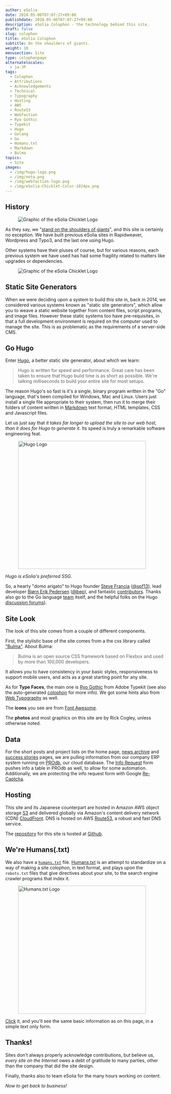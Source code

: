 ```yaml
---
author: eSolia
date: 2018-05-06T07:07:27+09:00
publishdate: 2018-05-06T07:07:27+09:00
description: eSolia Colophon - the technology behind this site.
draft: false
slug: colophon
title: eSolia Colophon
subtitle: On the shoulders of giants.
weight: 10
menusection: Site
type: colophonpage
alternatelocales:
  - ja-JP
tags:
  - Colophon
  - Attributions
  - Acknowledgements
  - Technical
  - Typography
  - Hosting
  - AWS
  - Route53
  - Webfaction
  - Ryo Gothic
  - Typekit
  - Hugo
  - Golang
  - Go
  - Humans.txt
  - Markdown
  - Bulma
topics:
  - Site
images:
  - /img/hugo-logo.png
  - /img/noto.png
  - /img/webfaction-logo.png
  - /img/eSolia-Chicklet-Color-1024px.png
---
```


## History

<figure class="image is-128x128 is-pulled-left is-hidden-mobile">
<img class="" data-caption="eSolia Logo" alt="Graphic of the eSolia Chicklet Logo" src="/img/eSolia-Chicklet-Color.svg" >
</figure>

As they say, we "[stand on the shoulders of giants](https://en.wikipedia.org/wiki/Standing_on_the_shoulders_of_giants "Wikipedia article about etymology of standing on the shoulders of giants")", and this site is certainly no exception. We have built previous eSolia sites in Rapidweaver, Wordpress and Typo3, and the last one using Hugo. 

Other systems have their pluses of course, but for various reasons, each previous system we have used has had some fragility related to matters like upgrades or dependencies.

<figure class="image is-256x256 is-hidden-tablet">
<img class="" data-caption="eSolia Logo" alt="Graphic of the eSolia Chicklet Logo" src="/img/eSolia-Chicklet-Color.svg" >
</figure>

## Static Site Generators

When we were deciding upon a system to build _this_ site in, back in 2014, we considered various systems known as "static site generators", which allow you to weave a static website together from content files, script programs, and image files. However these static systems too have pre-requisites, in that a full development environment is required on the computer used to manage the site. This is as problematic as the requirements of a server-side CMS.

## Go Hugo

Enter [Hugo](http://gohugo.io), a better static site generator, about which we learn:

> Hugo is written for speed and performance. Great care has been taken to ensure that Hugo build time is as short as possible. We're talking milliseconds to build your entire site for most setups.

The reason Hugo's so fast is it's a single, binary program written in the "Go" language, that's been compiled for Windows, Mac and Linux. Users just install a single file appropriate to their system, then run it to merge their folders of content written in [Markdown](http://daringfireball.net/projects/markdown/) text format, HTML templates, CSS and Javascript files.

Let us just say that _it takes far longer to upload the site to our web host, than it does for Hugo to generate it_. Its speed is truly a remarkable software engineering feat.

<figure class="">
<img class="" width="400" data-caption="Hugo Logo" alt="Hugo Logo" src="/img/hugo-logo.png" >
</figure>

_Hugo is eSolia's preferred SSG._

So, a hearty "domo arigato" to Hugo founder [Steve Francia](http://spf13.com) ([@spf13](https://github.com/spf13)), lead developer [Bjørn Erik Pedersen](http://bep.is) ([@bep](https://github.com/bep)), and fantastic [contributors](https://github.com/spf13/hugo/graphs/contributors). Thanks also go to the Go language [team](http://golang.org/CONTRIBUTORS) itself, and the helpful folks on the Hugo [discussion forums](http://discuss.hugo.io)). 

## Site Look

The look of this site comes from a couple of different components.

First, the stylistic base of the site comes from a the css library called ["Bulma"](https://bulma.io). About Bulma: 

> Bulma is an open source CSS framework based on Flexbox and used by more than 100,000 developers.

It allows you to have consistency in your basic styles, responsiveness to support mobile users, and acts as a great starting point for any site.

As for **Type Faces**, the main one is [Ryo Gothic](https://typekit.com/fonts/ryo-gothic-plusn) from Adobe Typekit (see also the auto-generated [colophon](https://typekit.com/colophons/fwz4gtk) for more info). We got some hints also from [Web Typography](http://webtypography.net) as well. 

The **icons** you see are from [Font Awesome](https://fontawesome.com/icons?d=gallery). 

The **photos** and most graphics on this site are by Rick Cogley, unless otherwise noted.

## Data

For the short posts and project lists on the home page, [news archive](https://esolia.com/post) and [success stories](https://esolia.com/success-stories) pages, we are pulling information from our company ERP system running on [PROdb](https://esolia.com/prodb), our cloud database. The [Info Request](https://esolia.com/info-request) form pushes info a table in PROdb as well, to allow for some automation. Additionally, we are protecting the info request form with Google [Re-Captcha](https://www.google.com/recaptcha/intro/android.html). 

## Hosting

This site and its Japanese counterpart are hosted in Amazon AWS object storage [S3](https://aws.amazon.com/S3/) and delivered globally via Amazon's content delivery network (CDN) [CloudFront](https://aws.amazon.com). DNS is hosted on AWS [Route53](https://aws.amazon.com/route53/), a robust and fast DNS service.

The [repository](https://github.com/eSolia/eSolia) for this site is hosted at [Github](https://github.com).

## We're Humans(.txt)

We also have a [``humans.txt``](/humans.txt) file. [Humans.txt](http://humanstxt.org) is an attempt to standardize on a way of making a site colophon, in text format, and plays upon the ``robots.txt`` files that give directives about your site, to the search engine crawler programs that index it.

<figure class="">
<img class="" width="400" data-caption="Humans.txt Logo" alt="Humans.txt Logo" src="/img/humans-txt-large-logo2.png" >
</figure>

[Click](/humans.txt) it, and you'll see the same basic information as on this page, in a simple text only form.

## Thanks!

Sites don't always properly acknowledge contributions, but believe us, _every site on the Internet_ owes a debt of gratitude to many parties, other than the company that did the site design.

Finally, thanks also to team eSolia for the many hours working on content.  

_Now to get back to business!_

